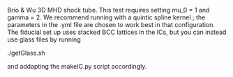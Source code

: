 Brio & Wu 3D MHD shock tube.
This test requires setting mu_0 = 1 and gamma = 2.
We recommend running with a quintic spline kernel ;
the parameters in the .yml file are chosen to work best	in that	configuration.
The fiducial set up uses stacked BCC lattices in the ICs, 
but you can instead use glass files by running 

./getGlass.sh

and addapting the makeIC.py script accordingly.
